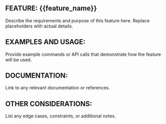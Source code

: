 ## FEATURE: {{feature_name}}

Describe the requirements and purpose of this feature here. Replace placeholders with actual details.

## EXAMPLES AND USAGE:

Provide example commands or API calls that demonstrate how the feature will be used.

## DOCUMENTATION:

Link to any relevant documentation or references.

## OTHER CONSIDERATIONS:

List any edge cases, constraints, or additional notes. 